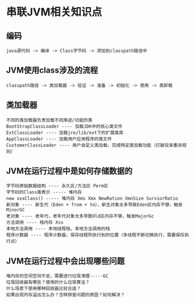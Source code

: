# 串联JVM相关知识点

## 编码
	java源代码 -> 编译 -> Class字节码 -> 添加到classpath路径中

## JVM使用class涉及的流程
	classpath路径 -> 类加载器 -> 验证 -> 准备 -> 初始化 -> 使用 -> 类卸载

## 类加载器
	不同的类加载器负责加载不同用途/功能的类
	BootStrapClassLoader ---- 加载JDK中的核心类文件
	ExtClassLoader ---- 加载jre/lib/ext下的扩展类库
	AppClassLoader ---- 加载用户应用程序的类文件
	CustomerClassLoader ---- 用户自定义类加载，完成特定类加载功能（打破双亲委派规则）

## JVM在运行过程中是如何存储数据的
	字节码原始数据结构 ---- 永久区/方法区 Perm区
	字节码的Class类表示 ----- 堆内存
	new xxxClass() ----- 堆内存 Xms Xmx NewRation XmnSize SurviorRatio
	新对象 ---- 新生代（Eden + from + to），新生对象太多导致Eden区内存不够，触发MinorGC 
	老对象 ---- 老年代，老年代对象太多导致Old区内存不够，触发MajorGc
	方法调用 ---- 栈内存 Xss
	本地方法调用 ---- 本地线程栈，本地方法调用的栈
	程序计数器 ---- 程序计数器，保存线程所执行到的位置（多线程不断切换执行，需要保存执行点）

## JVM在运行过程中会出现哪些问题
	堆内存的空闲空间不足，需要进行垃圾清理-----GC
	垃圾回收器有哪些？使用的什么垃圾算法？
	什么场景下使用哪种回收器比较合适？
	如果出现内存溢出怎么办？怎样排查问题的原因？如何解决？

